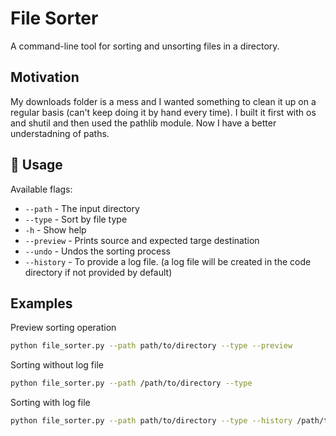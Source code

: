 # File Sorter

A command-line tool for sorting and unsorting files in a directory.

## Motivation

My downloads folder is a mess and I wanted something to clean it up on a regular basis (can't keep doing it by hand every time).
I built it first with os and shutil and then used the pathlib module. Now I have a better understadning of paths.

## 📖 Usage

Available flags:

* `--path`     - The input directory
* `--type`     - Sort by file type
* `-h`         - Show help
* `--preview`  - Prints source and expected targe destination
* `--undo`     - Undos the sorting process 
* `--history`  - To provide a log file. (a log file will be created in the code directory if not provided by default)

## Examples

Preview sorting operation

```bash
python file_sorter.py --path path/to/directory --type --preview
```

Sorting without log file

```bash
python file_sorter.py --path /path/to/directory --type 
```
Sorting with log file

```bash
python file_sorter.py --path path/to/directory --type --history /path/to/log file
```
